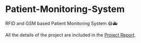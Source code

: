 # Patient-Monitoring-System
RFID and GSM based Patient Monitoring System 😷🚑

All the details of the project are included in the [Project Report]().
